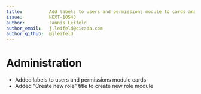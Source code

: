 ```yaml
---
title:          Add labels to users and permissions module to cards and create a new role has a better title
issue:          NEXT-10543
author:         Jannis Leifeld
author_email:   j.leifeld@cicada.com
author_github:  @jleifeld
---
```

# Administration
* Added labels to users and permissions module cards
* Added "Create new role" title to create new role module
